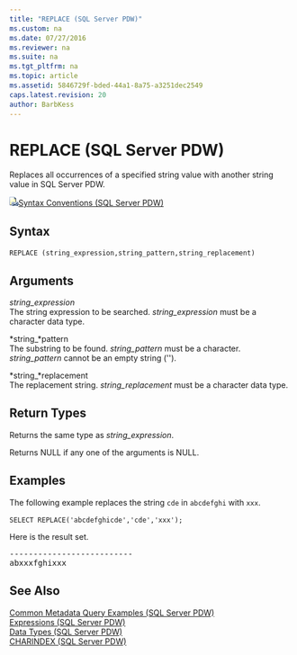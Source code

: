 ```yaml
---
title: "REPLACE (SQL Server PDW)"
ms.custom: na
ms.date: 07/27/2016
ms.reviewer: na
ms.suite: na
ms.tgt_pltfrm: na
ms.topic: article
ms.assetid: 5846729f-bded-44a1-8a75-a3251dec2549
caps.latest.revision: 20
author: BarbKess
---
```

# REPLACE (SQL Server PDW)
Replaces all occurrences of a specified string value with another string value in SQL Server PDW.  
  
![Topic link icon](../../mpp/sqlpdw/media/Topic_Link.gif "Topic_Link")[Syntax Conventions &#40;SQL Server PDW&#41;](../../mpp/sqlpdw/syntax-conventions-sql-server-pdw.md)  
  
## Syntax  
  
```  
REPLACE (string_expression,string_pattern,string_replacement)  
```  
  
## Arguments  
*string_expression*  
The string expression to be searched. *string_expression* must be a character data type.  
  
*string_*pattern  
The substring to be found. *string_pattern* must be a character. *string_pattern* cannot be an empty string ('').  
  
*string_*replacement  
The replacement string. *string_replacement* must be a character data type.  
  
## Return Types  
Returns the same type as *string_expression*.  
  
Returns NULL if any one of the arguments is NULL.  
  
## Examples  
The following example replaces the string `cde` in `abcdefghi` with `xxx`.  
  
```  
SELECT REPLACE('abcdefghicde','cde','xxx');  
```  
  
Here is the result set.  
  
<pre>--------------------------  
abxxxfghixxx</pre>  
  
## See Also  
[Common Metadata Query Examples &#40;SQL Server PDW&#41;](../../mpp/sqlpdw/common-metadata-query-examples-sql-server-pdw.md)  
[Expressions &#40;SQL Server PDW&#41;](../../mpp/sqlpdw/expressions-sql-server-pdw.md)  
[Data Types &#40;SQL Server PDW&#41;](../../mpp/sqlpdw/data-types-sql-server-pdw.md)  
[CHARINDEX &#40;SQL Server PDW&#41;](../../mpp/sqlpdw/charindex-sql-server-pdw.md)  
  
